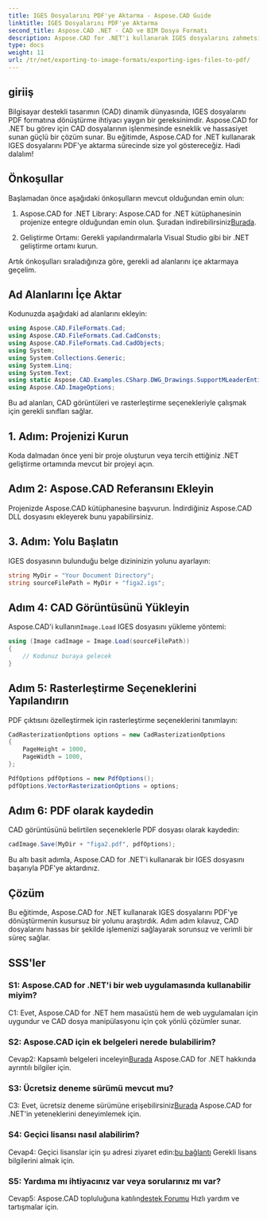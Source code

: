 ```yaml
---
title: IGES Dosyalarını PDF'ye Aktarma - Aspose.CAD Guide
linktitle: IGES Dosyalarını PDF'ye Aktarma
second_title: Aspose.CAD .NET - CAD ve BIM Dosya Formatı
description: Aspose.CAD for .NET'i kullanarak IGES dosyalarını zahmetsizce PDF'ye nasıl aktaracağınızı öğrenin. Hassas CAD dosyası manipülasyonu için adım adım kılavuzumuzu izleyin.
type: docs
weight: 11
url: /tr/net/exporting-to-image-formats/exporting-iges-files-to-pdf/
---
```

## giriiş

Bilgisayar destekli tasarımın (CAD) dinamik dünyasında, IGES dosyalarını PDF formatına dönüştürme ihtiyacı yaygın bir gereksinimdir. Aspose.CAD for .NET bu görev için CAD dosyalarının işlenmesinde esneklik ve hassasiyet sunan güçlü bir çözüm sunar. Bu eğitimde, Aspose.CAD for .NET kullanarak IGES dosyalarını PDF'ye aktarma sürecinde size yol göstereceğiz. Hadi dalalım!

## Önkoşullar

Başlamadan önce aşağıdaki önkoşulların mevcut olduğundan emin olun:

1.  Aspose.CAD for .NET Library: Aspose.CAD for .NET kütüphanesinin projenize entegre olduğundan emin olun. Şuradan indirebilirsiniz[Burada](https://releases.aspose.com/cad/net/).

2. Geliştirme Ortamı: Gerekli yapılandırmalarla Visual Studio gibi bir .NET geliştirme ortamı kurun.

Artık önkoşulları sıraladığınıza göre, gerekli ad alanlarını içe aktarmaya geçelim.

## Ad Alanlarını İçe Aktar

Kodunuzda aşağıdaki ad alanlarını ekleyin:

```csharp
using Aspose.CAD.FileFormats.Cad;
using Aspose.CAD.FileFormats.Cad.CadConsts;
using Aspose.CAD.FileFormats.Cad.CadObjects;
using System;
using System.Collections.Generic;
using System.Linq;
using System.Text;
using static Aspose.CAD.Examples.CSharp.DWG_Drawings.SupportMLeaderEntityForDWGFormat;
using Aspose.CAD.ImageOptions;
```

Bu ad alanları, CAD görüntüleri ve rasterleştirme seçenekleriyle çalışmak için gerekli sınıfları sağlar.

## 1. Adım: Projenizi Kurun

Koda dalmadan önce yeni bir proje oluşturun veya tercih ettiğiniz .NET geliştirme ortamında mevcut bir projeyi açın.

## Adım 2: Aspose.CAD Referansını Ekleyin

Projenizde Aspose.CAD kütüphanesine başvurun. İndirdiğiniz Aspose.CAD DLL dosyasını ekleyerek bunu yapabilirsiniz.

## 3. Adım: Yolu Başlatın

IGES dosyasının bulunduğu belge dizininizin yolunu ayarlayın:

```csharp
string MyDir = "Your Document Directory";
string sourceFilePath = MyDir + "figa2.igs";
```

## Adım 4: CAD Görüntüsünü Yükleyin

 Aspose.CAD'i kullanın`Image.Load` IGES dosyasını yükleme yöntemi:

```csharp
using (Image cadImage = Image.Load(sourceFilePath))
{
    // Kodunuz buraya gelecek
}
```

## Adım 5: Rasterleştirme Seçeneklerini Yapılandırın

PDF çıktısını özelleştirmek için rasterleştirme seçeneklerini tanımlayın:

```csharp
CadRasterizationOptions options = new CadRasterizationOptions
{
    PageHeight = 1000,
    PageWidth = 1000,
};

PdfOptions pdfOptions = new PdfOptions();
pdfOptions.VectorRasterizationOptions = options;
```

## Adım 6: PDF olarak kaydedin

CAD görüntüsünü belirtilen seçeneklerle PDF dosyası olarak kaydedin:

```csharp
cadImage.Save(MyDir + "figa2.pdf", pdfOptions);
```

Bu altı basit adımla, Aspose.CAD for .NET'i kullanarak bir IGES dosyasını başarıyla PDF'ye aktardınız.

## Çözüm

Bu eğitimde, Aspose.CAD for .NET kullanarak IGES dosyalarını PDF'ye dönüştürmenin kusursuz bir yolunu araştırdık. Adım adım kılavuz, CAD dosyalarını hassas bir şekilde işlemenizi sağlayarak sorunsuz ve verimli bir süreç sağlar.


## SSS'ler

### S1: Aspose.CAD for .NET'i bir web uygulamasında kullanabilir miyim?

C1: Evet, Aspose.CAD for .NET hem masaüstü hem de web uygulamaları için uygundur ve CAD dosya manipülasyonu için çok yönlü çözümler sunar.

### S2: Aspose.CAD için ek belgeleri nerede bulabilirim?

 Cevap2: Kapsamlı belgeleri inceleyin[Burada](https://reference.aspose.com/cad/net/) Aspose.CAD for .NET hakkında ayrıntılı bilgiler için.

### S3: Ücretsiz deneme sürümü mevcut mu?

 C3: Evet, ücretsiz deneme sürümüne erişebilirsiniz[Burada](https://releases.aspose.com/) Aspose.CAD for .NET'in yeteneklerini deneyimlemek için.

### S4: Geçici lisansı nasıl alabilirim?

 Cevap4: Geçici lisanslar için şu adresi ziyaret edin:[bu bağlantı](https://purchase.aspose.com/temporary-license/) Gerekli lisans bilgilerini almak için.

### S5: Yardıma mı ihtiyacınız var veya sorularınız mı var?

 Cevap5: Aspose.CAD topluluğuna katılın[destek Forumu](https://forum.aspose.com/c/cad/19) Hızlı yardım ve tartışmalar için.